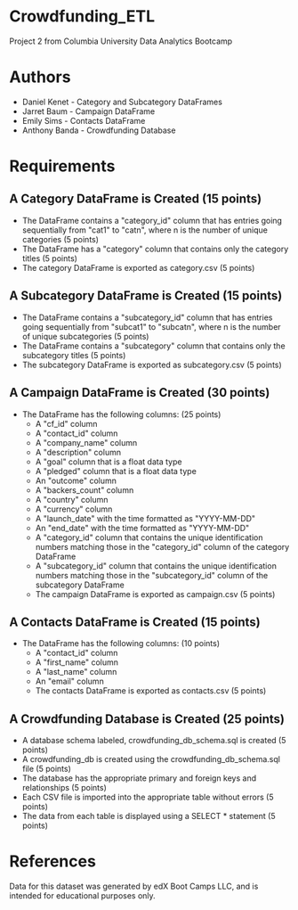 # Crowdfunding_ETL
Project 2 from Columbia University Data Analytics Bootcamp

# Authors
- Daniel Kenet - Category and Subcategory DataFrames
- Jarret Baum - Campaign DataFrame
- Emily Sims - Contacts DataFrame
- Anthony Banda - Crowdfunding Database


# Requirements

## A Category DataFrame is Created (15 points)
- The DataFrame contains a "category_id" column that has entries going sequentially from "cat1" to "catn", where n is the number of unique categories (5 points)
- The DataFrame has a "category" column that contains only the category titles (5 points)
- The category DataFrame is exported as category.csv (5 points)

## A Subcategory DataFrame is Created (15 points)
- The DataFrame contains a "subcategory_id" column that has entries going sequentially from "subcat1" to "subcatn", where n is the number of unique subcategories (5 points)
- The DataFrame contains a "subcategory" column that contains only the subcategory titles (5 points)
- The subcategory DataFrame is exported as subcategory.csv (5 points)

## A Campaign DataFrame is Created (30 points)
- The DataFrame has the following columns: (25 points)
  - A "cf_id" column
  - A "contact_id" column
  - A "company_name" column
  - A "description" column
  - A "goal" column that is a float data type
  - A "pledged" column that is a float data type
  - An "outcome" column
  - A "backers_count" column
  - A "country" column
  - A "currency" column
  - A "launch_date" with the time formatted as "YYYY-MM-DD"
  - An "end_date" with the time formatted as "YYYY-MM-DD"
  - A "category_id" column that contains the unique identification numbers matching those in the "category_id" column of the category DataFrame
  - A "subcategory_id" column that contains the unique identification numbers matching those in the "subcategory_id" column of the subcategory DataFrame
  - The campaign DataFrame is exported as campaign.csv (5 points)

## A Contacts DataFrame is Created (15 points)
- The DataFrame has the following columns: (10 points)
  - A "contact_id" column
  - A "first_name" column
  - A "last_name" column
  - An "email" column
  - The contacts DataFrame is exported as contacts.csv (5 points)

## A Crowdfunding Database is Created (25 points)
- A database schema labeled, crowdfunding_db_schema.sql is created (5 points)
- A crowdfunding_db is created using the crowdfunding_db_schema.sql file (5 points)
- The database has the appropriate primary and foreign keys and relationships (5 points)
- Each CSV file is imported into the appropriate table without errors (5 points)
- The data from each table is displayed using a SELECT * statement (5 points)

# References
Data for this dataset was generated by edX Boot Camps LLC, and is intended for educational purposes only.
